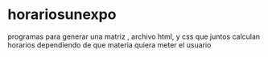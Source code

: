 # horariosunexpo
programas para generar una matriz , archivo html, y css que juntos calculan horarios dependiendo de que materia quiera meter el usuario

